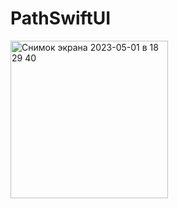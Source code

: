 # PathSwiftUI



<img width="252" alt="Снимок экрана 2023-05-01 в 18 29 40" src="https://user-images.githubusercontent.com/118187754/235458319-276b9944-70f8-44e8-abba-4f2ab1f08ed2.png">
